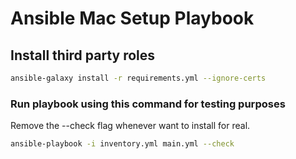 # Ansible Mac Setup Playbook

## Install third party roles
```bash
ansible-galaxy install -r requirements.yml --ignore-certs
```

### Run playbook using this command for testing purposes
Remove the --check flag whenever want to install for real.

```bash
ansible-playbook -i inventory.yml main.yml --check
```
